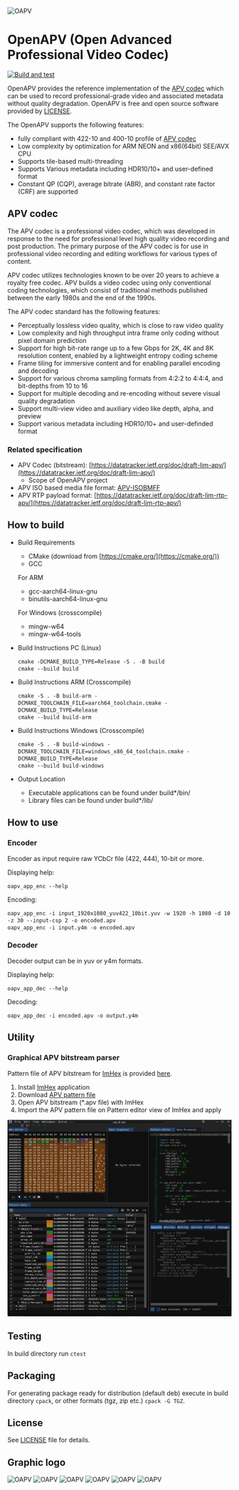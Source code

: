 ![OAPV](/readme/img/oapv_logo_bar_256.png)
# OpenAPV (Open Advanced Professional Video Codec)

[![Build and test](https://github.com/AcademySoftwareFoundation/openapv/actions/workflows/build.yml/badge.svg)](https://github.com/AcademySoftwareFoundation/openapv/actions/workflows/build.yml)

OpenAPV provides the reference implementation of the [APV codec](#apv-codec) which can be used to record professional-grade video and associated metadata without quality degradation. OpenAPV is free and open source software provided by [LICENSE](#license).

The OpenAPV supports the following features:

- fully compliant with 422-10 and 400-10 profile of [APV codec](#apv-codec)
- Low complexity by optimization for ARM NEON and x86(64bit) SEE/AVX CPU
- Supports tile-based multi-threading
- Supports Various metadata including HDR10/10+ and user-defined format
- Constant QP (CQP), average bitrate (ABR), and constant rate factor (CRF) are supported


## APV codec
The APV codec is a professional video codec, which was developed in response to the need for professional level high quality video recording and post production. The primary purpose of the APV codec is for use in professional video recording and editing workflows for various types of content.

APV codec utilizes technologies known to be over 20 years to achieve a royalty free codec. APV builds a video codec using only conventional coding technologies, which consist of traditional methods published between the early 1980s and the end of the 1990s.

The APV codec standard has the following features:

- Perceptually lossless video quality, which is close to raw video quality
- Low complexity and high throughput intra frame only coding without pixel domain prediction
- Support for high bit-rate range up to a few Gbps for 2K, 4K and 8K resolution content, enabled by a lightweight entropy coding scheme
- Frame tiling for immersive content and for enabling parallel encoding and decoding
- Support for various chroma sampling formats from 4:2:2 to 4:4:4, and bit-depths from 10 to 16
- Support for multiple decoding and re-encoding without severe visual quality degradation
- Support multi-view video and auxiliary video like depth, alpha, and preview
- Support various metadata including HDR10/10+ and user-definded format

### Related specification
- APV Codec (bitstream): [https://datatracker.ietf.org/doc/draft-lim-apv/](https://datatracker.ietf.org/doc/draft-lim-apv/)
  - Scope of OpenAPV project
- APV ISO based media file format: [APV-ISOBMFF](/readme/apv_isobmff.md)
- APV RTP payload format: [https://datatracker.ietf.org/doc/draft-lim-rtp-apv/](https://datatracker.ietf.org/doc/draft-lim-rtp-apv/)

## How to build
- Build Requirements
  - CMake (download from [https://cmake.org/](https://cmake.org/))
  - GCC

  For ARM
  - gcc-aarch64-linux-gnu
  - binutils-aarch64-linux-gnu

  For Windows (crosscompile)
  - mingw-w64
  - mingw-w64-tools

- Build Instructions PC (Linux)
  ```
  cmake -DCMAKE_BUILD_TYPE=Release -S . -B build
  cmake --build build
  ```

- Build Instructions ARM (Crosscompile)
  ```
  cmake -S . -B build-arm -DCMAKE_TOOLCHAIN_FILE=aarch64_toolchain.cmake -DCMAKE_BUILD_TYPE=Release
  cmake --build build-arm
  ```

- Build Instructions Windows (Crosscompile)
  ```
  cmake -S . -B build-windows -DCMAKE_TOOLCHAIN_FILE=windows_x86_64_toolchain.cmake -DCMAKE_BUILD_TYPE=Release
  cmake --build build-windows
  ```

- Output Location
  - Executable applications can be found under build*/bin/
  - Library files can be found under build*/lib/

## How to use
### Encoder

Encoder as input require raw YCbCr file (422, 444), 10-bit or more.

Displaying help:

    oapv_app_enc --help

Encoding:

    oapv_app_enc -i input_1920x1080_yuv422_10bit.yuv -w 1920 -h 1080 -d 10 -z 30 --input-csp 2 -o encoded.apv
    oapv_app_enc -i input.y4m -o encoded.apv

### Decoder

Decoder output can be in yuv or y4m formats.

Displaying help:

    oapv_app_dec --help

Decoding:

    oapv_app_dec -i encoded.apv -o output.y4m

## Utility

### Graphical APV bitstream parser

Pattern file of APV bitstream for [ImHex](https://github.com/WerWolv/ImHex) is provided [here](/util/apv.hexpat).
1. Install [ImHex](https://github.com/WerWolv/ImHex) application
2. Download [APV pattern file](/util/apv.hexpat)
2. Open APV bitstream (\*.apv file) with ImHex
3. Import the APV pattern file on Pattern editor view of ImHex and apply

![APV_on_ImHex](/readme/img/apv_parser_on_imhex.png)

## Testing

In build directory run ``ctest``

## Packaging

For generating package ready for distribution (default deb) execute in build directory ``cpack``,  or other formats (tgz, zip etc.) ``cpack -G TGZ``.

## License

See [LICENSE](LICENSE) file for details.

## Graphic logo
![OAPV](/readme/img/oapv_logo_bar_64.png) ![OAPV](/readme/img/oapv_logo_bar_128.png) ![OAPV](/readme/img/oapv_logo_bar_256.png)
![OAPV](/readme/img/oapv_logo_btn_64.png) ![OAPV](/readme/img/oapv_logo_btn_96.png) ![OAPV](/readme/img/oapv_logo_btn_128.png)
